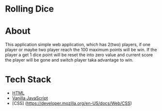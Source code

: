 # Rolling Dice

# About
This application simple web application, which has 2(two) players, if one player or maybe two player reach the 100 maximum  points will be win.
If the player a get 1 dice point will be reset the into zero value and current score the player will be gone and switch player taka advantage to win.

# Tech Stack
- [HTML](https://developer.mozilla.org/en-US/docs/Web/HTML)
- [Vanilla JavaScript](https://developer.mozilla.org/en-US/docs/Web/javascript)
- [CSS] (https://developer.mozilla.org/en-US/docs/Web/CSS)
